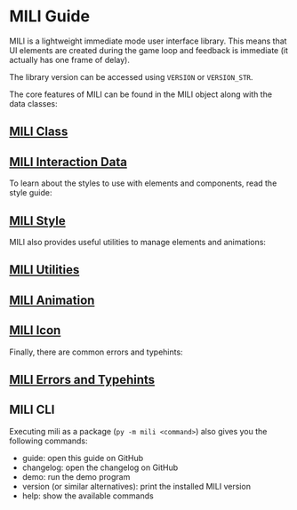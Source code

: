 # MILI Guide

MILI is a lightweight immediate mode user interface library. This means that UI elements are created during the game loop and feedback is immediate (it actually has one frame of delay).

The library version can be accessed using `VERSION` or `VERSION_STR`.

The core features of MILI can be found in the MILI object along with the data classes:

## [MILI Class](https://github.com/damusss/mili/blob/main/guide/mili.md)

## [MILI Interaction Data](https://github.com/damusss/mili/blob/main/guide/data.md)

To learn about the styles to use with elements and components, read the style guide:

## [MILI Style](https://github.com/damusss/mili/blob/main/guide/style.md)

MILI also provides useful utilities to manage elements and animations:

## [MILI Utilities](https://github.com/damusss/mili/blob/main/guide/utility.md)

## [MILI Animation](https://github.com/damusss/mili/blob/main/guide/animation.md)

## [MILI Icon](https://github.com/damusss/mili/blob/main/guide/icon.md)

Finally, there are common errors and typehints:

## [MILI Errors and Typehints](https://github.com/damusss/mili/blob/main/guide/extra.md)

## MILI CLI
Executing mili as a package (`py -m mili <command>`) also gives you the following commands:
-   guide: open this guide on GitHub
-   changelog: open the changelog on GitHub
-   demo: run the demo program
-   version (or similar alternatives): print the installed MILI version
-   help: show the available commands
